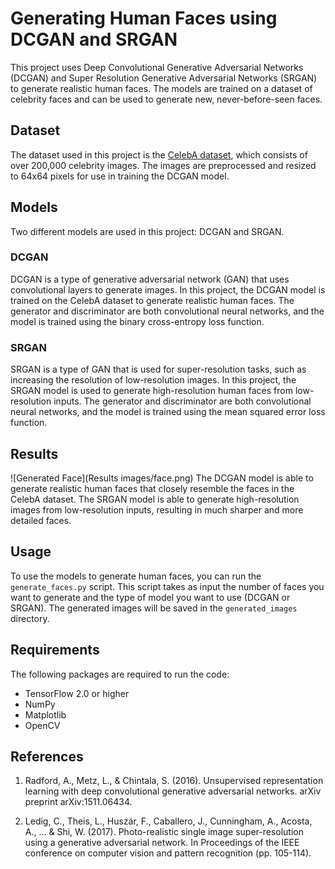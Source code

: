 # Generating Human Faces using DCGAN and SRGAN

This project uses Deep Convolutional Generative Adversarial Networks (DCGAN) and Super Resolution Generative Adversarial Networks (SRGAN) to generate realistic human faces. The models are trained on a dataset of celebrity faces and can be used to generate new, never-before-seen faces.

## Dataset

The dataset used in this project is the [CelebA dataset](http://mmlab.ie.cuhk.edu.hk/projects/CelebA.html), which consists of over 200,000 celebrity images. The images are preprocessed and resized to 64x64 pixels for use in training the DCGAN model.

## Models

Two different models are used in this project: DCGAN and SRGAN.

### DCGAN

DCGAN is a type of generative adversarial network (GAN) that uses convolutional layers to generate images. In this project, the DCGAN model is trained on the CelebA dataset to generate realistic human faces. The generator and discriminator are both convolutional neural networks, and the model is trained using the binary cross-entropy loss function.

### SRGAN

SRGAN is a type of GAN that is used for super-resolution tasks, such as increasing the resolution of low-resolution images. In this project, the SRGAN model is used to generate high-resolution human faces from low-resolution inputs. The generator and discriminator are both convolutional neural networks, and the model is trained using the mean squared error loss function.

## Results

![Generated Face](Results images/face.png)
The DCGAN model is able to generate realistic human faces that closely resemble the faces in the CelebA dataset. The SRGAN model is able to generate high-resolution images from low-resolution inputs, resulting in much sharper and more detailed faces.

## Usage

To use the models to generate human faces, you can run the `generate_faces.py` script. This script takes as input the number of faces you want to generate and the type of model you want to use (DCGAN or SRGAN). The generated images will be saved in the `generated_images` directory.

## Requirements

The following packages are required to run the code:

* TensorFlow 2.0 or higher
* NumPy
* Matplotlib
* OpenCV

## References

1. Radford, A., Metz, L., & Chintala, S. (2016). Unsupervised representation learning with deep convolutional generative adversarial networks. arXiv preprint arXiv:1511.06434.

2. Ledig, C., Theis, L., Huszár, F., Caballero, J., Cunningham, A., Acosta, A., ... & Shi, W. (2017). Photo-realistic single image super-resolution using a generative adversarial network. In Proceedings of the IEEE conference on computer vision and pattern recognition (pp. 105-114).
